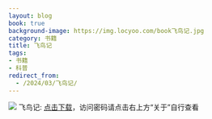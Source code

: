 ```yaml
---
layout: blog
book: true
background-image: https://img.locyoo.com/book飞鸟记.jpg
category: 书籍
title: 飞鸟记
tags:
- 书籍
- 科普
redirect_from:
  - /2024/03/飞鸟记/
---
```

![](https://img.locyoo.com/book飞鸟记.jpg)
飞鸟记: <a name = "ref1" href="https://url18.ctfile.com/f/50983618-1323443482-d87175?p=3619">点击下载</a>，访问密码请点击右上方“关于”自行查看